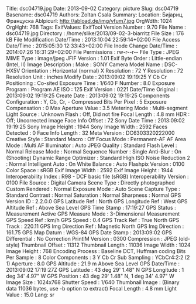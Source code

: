 Title: dsc04719.jpg
Date: 2013-09-02
Category: picture
Slug: dsc04719
Basename: dsc04719
Authors: Zoltan Csala
Summary:
Location: Бијариц, Француска
Ablpicurl: http://abload.de/img/vfum7.jpg
OrgWdth: 1024
OrgHght: 768
Tags:
ExifValues: ExifTool Version Number : 9.70
            File Name : dsc04719.jpg
            Directory : /home/slike/2013/09-02-3-biarritz
            File Size : 176 kB
            File Modification Date/Time : 2013:10:04 22:59:14+02:00
            File Access Date/Time : 2015:05:30 12:33:43+02:00
            File Inode Change Date/Time : 2014:07:26 16:31:29+02:00
            File Permissions : rw-r--r--
            File Type : JPEG
            MIME Type : image/jpeg
            JFIF Version : 1.01
            Exif Byte Order : Little-endian (Intel, II)
            Image Description :
            Make : SONY
            Camera Model Name : DSC-HX5V
            Orientation : Horizontal (normal)
            X Resolution : 72
            Y Resolution : 72
            Resolution Unit : inches
            Modify Date : 2013:09:02 19:19:25
            Y Cb Cr Positioning : Co-sited
            Exposure Time : 1/640
            F Number : 8.0
            Exposure Program : Program AE
            ISO : 125
            Exif Version : 0221
            Date/Time Original : 2013:09:02 19:19:25
            Create Date : 2013:09:02 19:19:25
            Components Configuration : Y, Cb, Cr, -
            Compressed Bits Per Pixel : 5
            Exposure Compensation : 0
            Max Aperture Value : 3.5
            Metering Mode : Multi-segment
            Light Source : Unknown
            Flash : Off, Did not fire
            Focal Length : 4.8 mm
            HDR : Off; Uncorrected image
            Face Info Offset : 72
            Sony Date Time : 2013:09:02 19:19:25
            Sony Image Height : 1944
            Sony Image Width : 2592
            Faces Detected : 0
            Face Info Length : 32
            Meta Version : DC6303320222000
            Creative Style : Standard
            Macro : Off
            Focus Mode : Permanent-AF
            AF Area Mode : Multi
            AF Illuminator : Auto
            JPEG Quality : Standard
            Flash Level : Normal
            Release Mode : Normal
            Sequence Number : Single
            Anti-Blur : On (Shooting)
            Dynamic Range Optimizer : Standard
            High ISO Noise Reduction 2 : Normal
            Intelligent Auto : On
            White Balance : Auto
            Flashpix Version : 0100
            Color Space : sRGB
            Exif Image Width : 2592
            Exif Image Height : 1944
            Interoperability Index : R98 - DCF basic file (sRGB)
            Interoperability Version : 0100
            File Source : Digital Camera
            Scene Type : Directly photographed
            Custom Rendered : Normal
            Exposure Mode : Auto
            Scene Capture Type : Standard
            Contrast : Normal
            Saturation : Normal
            Sharpness : Normal
            GPS Version ID : 2.2.0.0
            GPS Latitude Ref : North
            GPS Longitude Ref : West
            GPS Altitude Ref : Above Sea Level
            GPS Time Stamp : 17:19:27
            GPS Status : Measurement Active
            GPS Measure Mode : 3-Dimensional Measurement
            GPS Speed Ref : km/h
            GPS Speed : 0.4
            GPS Track Ref : True North
            GPS Track : 220.11
            GPS Img Direction Ref : Magnetic North
            GPS Img Direction : 161.75
            GPS Map Datum : WGS-84
            GPS Date Stamp : 2013:09:02
            GPS Differential : No Correction
            PrintIM Version : 0300
            Compression : JPEG (old-style)
            Thumbnail Offset : 11312
            Thumbnail Length : 11036
            Image Width : 1024
            Image Height : 768
            Encoding Process : Baseline DCT, Huffman coding
            Bits Per Sample : 8
            Color Components : 3
            Y Cb Cr Sub Sampling : YCbCr4:2:2 (2 1)
            Aperture : 8.0
            GPS Altitude : 21.9 m Above Sea Level
            GPS Date/Time : 2013:09:02 17:19:27Z
            GPS Latitude : 43 deg 29' 1.48" N
            GPS Longitude : 1 deg 34' 4.97" W
            GPS Position : 43 deg 29' 1.48" N, 1 deg 34' 4.97" W
            Image Size : 1024x768
            Shutter Speed : 1/640
            Thumbnail Image : (Binary data 11036 bytes, use -b option to extract)
            Focal Length : 4.8 mm
            Light Value : 15.0
Lang: sr

